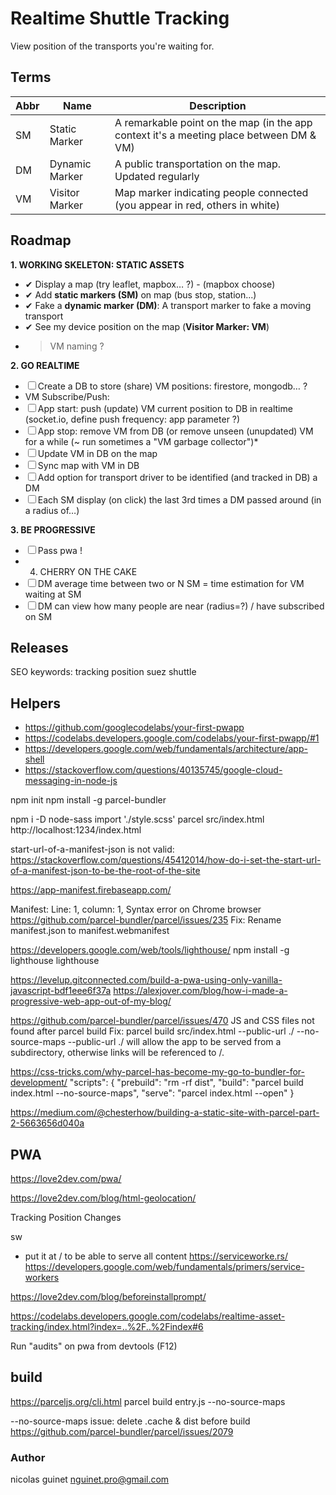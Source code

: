 # Realtime Shuttle Tracking

View position of the transports you're waiting for.

## Terms

| Abbr | Name           | Description                                                                             |
| ---- | -------------- | --------------------------------------------------------------------------------------- |
| SM   | Static Marker  | A remarkable point on the map (in the app context it's a meeting place between DM & VM) |
| DM   | Dynamic Marker | A public transportation on the map. Updated regularly                                   |
| VM   | Visitor Marker | Map marker indicating people connected (you appear in red, others in white)             |

## Roadmap

**1. WORKING SKELETON: STATIC ASSETS**

- ✔ Display a map (try leaflet, mapbox… ?) - (mapbox choose)
- ✔ Add **static markers (SM)** on map (bus stop, station...)
- ✔ Fake a **dynamic marker (DM)**: A transport marker to fake a moving transport
- ✔ See my device position on the map (**Visitor Marker: VM**)
- > VM naming ?

**2. GO REALTIME**

- ☐ Create a DB to store (share) VM positions: firestore, mongodb… ?
- VM Subscribe/Push:
- ☐ App start: push (update) VM current position to DB in realtime (socket.io, define push frequency: app parameter ?)
- ☐ App stop: remove VM from DB (or remove unseen (unupdated) VM for a while (~ run sometimes a "VM garbage collector")\*
- ☐ Update VM in DB on the map
- ☐ Sync map with VM in DB
- ☐ Add option for transport driver to be identified (and tracked in DB) a DM
- ☐ Each SM display (on click) the last 3rd times a DM passed around (in a radius of…)

**3. BE PROGRESSIVE**

- ☐ Pass pwa !
- 4. CHERRY ON THE CAKE
- ☐ DM average time between two or N SM = time estimation for VM waiting at SM
- ☐ DM can view how many people are near (radius=?) / have subscribed on SM

## Releases

SEO keywords: tracking position suez shuttle

## Helpers

- https://github.com/googlecodelabs/your-first-pwapp
- https://codelabs.developers.google.com/codelabs/your-first-pwapp/#1
- https://developers.google.com/web/fundamentals/architecture/app-shell
- https://stackoverflow.com/questions/40135745/google-cloud-messaging-in-node-js

npm init
npm install -g parcel-bundler

npm i -D node-sass
import './style.scss'
parcel src/index.html
http://localhost:1234/index.html

start-url-of-a-manifest-json is not valid:
https://stackoverflow.com/questions/45412014/how-do-i-set-the-start-url-of-a-manifest-json-to-be-the-root-of-the-site

https://app-manifest.firebaseapp.com/

Manifest: Line: 1, column: 1, Syntax error on Chrome browser
https://github.com/parcel-bundler/parcel/issues/235
Fix: Rename manifest.json to manifest.webmanifest

<link rel="manifest" href="manifest.webmanifest">

https://developers.google.com/web/tools/lighthouse/
npm install -g lighthouse
lighthouse <url>

https://levelup.gitconnected.com/build-a-pwa-using-only-vanilla-javascript-bdf1eee6f37a
https://alexjover.com/blog/how-i-made-a-progressive-web-app-out-of-my-blog/

https://github.com/parcel-bundler/parcel/issues/470
JS and CSS files not found after parcel build
Fix: parcel build src/index.html --public-url ./ --no-source-maps
--public-url ./ will allow the app to be served from a subdirectory, otherwise links will be referenced to /.

https://css-tricks.com/why-parcel-has-become-my-go-to-bundler-for-development/
"scripts": {
"prebuild": "rm -rf dist",
"build": "parcel build index.html --no-source-maps",
"serve": "parcel index.html --open"
}

https://medium.com/@chesterhow/building-a-static-site-with-parcel-part-2-5663656d040a

## PWA

https://love2dev.com/pwa/

https://love2dev.com/blog/html-geolocation/

Tracking Position Changes

sw

- put it at / to be able to serve all content
  https://serviceworke.rs/
  https://developers.google.com/web/fundamentals/primers/service-workers

https://love2dev.com/blog/beforeinstallprompt/

https://codelabs.developers.google.com/codelabs/realtime-asset-tracking/index.html?index=..%2F..%2Findex#6

Run "audits" on pwa from devtools (F12)

## build

https://parceljs.org/cli.html
parcel build entry.js --no-source-maps

--no-source-maps issue: delete .cache & dist before build
https://github.com/parcel-bundler/parcel/issues/2079

### Author

nicolas guinet <nguinet.pro@gmail.com>
